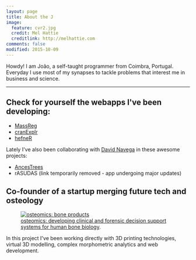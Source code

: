 ```yaml
---
layout: page
title: About the J
image:
  feature: cvr2.jpg
  credit: Mel Hattie
  creditlink: http://melhattie.com
comments: false
modified: 2015-10-09
---
```


Howdy! I am João, a self-taught programmer from Coimbra, Portugal. Everyday I use most of my synapses to tackle problems that interest me in business and science.

---

## Check for yourself the webapps I've been developing:

* [MassReg](http://apps.osteomics.com/MassReg)
* [cranExplr](http://apps.osteomics.com/cranExplr/)
* [hefneR](http://apps.osteomics.com/hefneR) 

Lately I've also been collaborating with [David Navega](https://github.com/dsnavega) in these awesome projects:

<!---
* [rASUDAS](https://dsnavega.shinyapps.io/r-asudas-app/)
-->
* [AncesTrees](http://apps.osteomics.com/AncesTrees)
* rASUDAS (link temporarily removed - app undergoing major updates)


## Co-founder of a startup merging future tech and osteology

<figure>
	<a href="http://osteomics.com" target="_blank"><img src="http://jcoelho.com/images/osteomicsLogo.png" alt="osteomics: bone products"></a>
	<figcaption><a href="http://osteomics.com" target="_blank" title="osteomics">osteomics: developing clinical and forensic decision support systems for human bone biology</a>.</figcaption>
</figure>

In this project I've been working directly with 3D printing technologies, virtual 3D modelling, complex morphometric analytics and web development.

